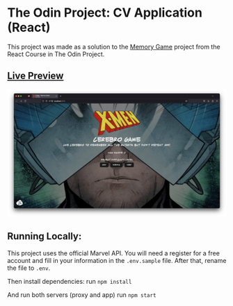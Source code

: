 # The Odin Project: CV Application (React)

This project was made as a solution to the [Memory Game](https://www.theodinproject.com/lessons/node-path-react-new-memory-card#solutions) project from the React Course in The Odin Project.

## [Live Preview](https://top-cv-builder.netlify.app)

![Preview](/public/images/preview.png)

## Running Locally: 

This project uses the official Marvel API.
You will need a register for a free account and fill in your information in the ```.env.sample``` file. After that, rename the file to ```.env```.

Then install dependencies:
run ```npm install```

And run both servers (proxy and app)
run ```npm start```
